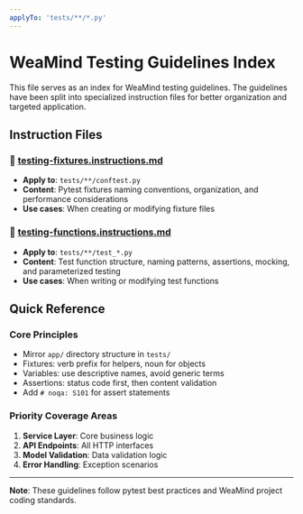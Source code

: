```yaml
---
applyTo: 'tests/**/*.py'
---
```


# WeaMind Testing Guidelines Index

This file serves as an index for WeaMind testing guidelines. The guidelines have been split into specialized instruction files for better organization and targeted application.

## Instruction Files

### 🔧 [testing-fixtures.instructions.md](./testing-fixtures.instructions.md)
- **Apply to**: `tests/**/conftest.py`
- **Content**: Pytest fixtures naming conventions, organization, and performance considerations
- **Use cases**: When creating or modifying fixture files

### 🧪 [testing-functions.instructions.md](./testing-functions.instructions.md)
- **Apply to**: `tests/**/test_*.py`
- **Content**: Test function structure, naming patterns, assertions, mocking, and parameterized testing
- **Use cases**: When writing or modifying test functions

## Quick Reference

### Core Principles
- Mirror `app/` directory structure in `tests/`
- Fixtures: verb prefix for helpers, noun for objects
- Variables: use descriptive names, avoid generic terms
- Assertions: status code first, then content validation
- Add `# noqa: S101` for assert statements

### Priority Coverage Areas
1. **Service Layer**: Core business logic
2. **API Endpoints**: All HTTP interfaces
3. **Model Validation**: Data validation logic
4. **Error Handling**: Exception scenarios

---

**Note**: These guidelines follow pytest best practices and WeaMind project coding standards.
